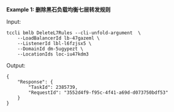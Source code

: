 **Example 1: 删除黑石负载均衡七层转发规则**



Input: 

```
tccli bmlb DeleteL7Rules --cli-unfold-argument  \
    --LoadBalancerId lb-47gazeml \
    --ListenerId lbl-l6fzjsx5 \
    --DomainId dm-5ugypezt \
    --LocationIds loc-iu47kdm3
```

Output: 
```
{
    "Response": {
        "TaskId": 2385739,
        "RequestId": "3552d4f9-f95c-4f41-a69d-d073750bdf53"
    }
}
```

